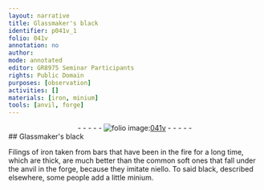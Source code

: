 ```yaml
---
layout: narrative
title: Glassmaker's black
identifier: p041v_1
folio: 041v
annotation: no
author:
mode: annotated
editor: GR8975 Seminar Participants
rights: Public Domain
purposes: [observation]
activities: []
materials: [iron, minium]
tools: [anvil, forge]
---
```


 <div class="folio" align="center">- - - - - <a href="http://gallica.bnf.fr/ark:/12148/btv1b10500001g/f88.image" target="_blank"><img src="https://cu-mkp.github.io/GR8975-edition/assets/photo-icon.png" alt="folio image: " style="display:inline-block; margin-bottom:-3px;"/>041v</a> - - - - - </div>  
## Glassmaker's black

 
Filings of <span class="material">iron</span> taken from bars that have been in the fire for a long time, which are thick, are much better than the common soft ones that fall under the <span class="tool">anvil</span> in the <span class="tool">forge</span>, because they imitate niello. To said black, described elsewhere, some people add a little <span class="material">minium</span>.
 